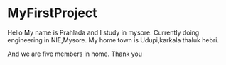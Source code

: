 # MyFirstProject

Hello My name is Prahlada and I study in mysore.
Currently doing engineering in NIE,Mysore.
My home town is Udupi,karkala thaluk hebri.

And we are five members in home.
Thank you


